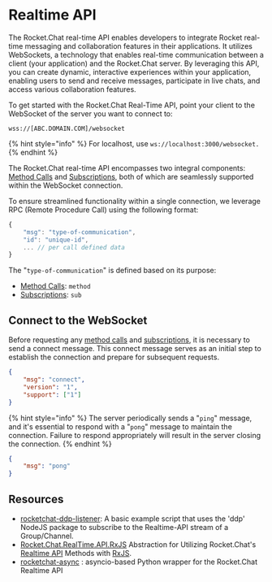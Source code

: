 # Realtime API

The Rocket.Chat real-time API enables developers to integrate Rocket real-time messaging and collaboration features in their applications. It utilizes WebSockets, a technology that enables real-time communication between a client (your application) and the Rocket.Chat server. By leveraging this API, you can create dynamic, interactive experiences within your application, enabling users to send and receive messages, participate in live chats, and access various collaboration features.&#x20;

To get started with the Rocket.Chat Real-Time API, point your client to the WebSocket of the server you want to connect to:

```
wss://[ABC.DOMAIN.COM]/websocket
```

{% hint style="info" %}
For localhost, use `ws://localhost:3000/websocket.`
{% endhint %}

The Rocket.Chat real-time API encompasses two integral components: [Method Calls](method-calls/) and [Subscriptions](subscriptions/), both of which are seamlessly supported within the WebSocket connection.&#x20;

To ensure streamlined functionality within a single connection, we leverage RPC (Remote Procedure Call) using the following format:

```javascript
{
    "msg": "type-of-communication",
    "id": "unique-id",
    ... // per call defined data
}
```

The "`type-of-communication`" is defined based on its purpose:

* [Method Calls](method-calls/): `method`
* [Subscriptions](subscriptions/): `sub`

## Connect to the WebSocket

Before requesting any [method calls](method-calls/) and [subscriptions](subscriptions/), it is necessary to send a connect message. This connect message serves as an initial step to establish the connection and prepare for subsequent requests.

```json
{
    "msg": "connect",
    "version": "1",
    "support": ["1"]
}
```

{% hint style="info" %}
The server periodically sends a "`ping`" message, and it's essential to respond with a "`pong`" message to maintain the connection. Failure to respond appropriately will result in the server closing the connection.
{% endhint %}

```json
{
    "msg": "pong"
}
```

## Resources

* [rocketchat-ddp-listener](https://github.com/JSzaszvari/rocketchat-ddp-listener):  A basic example script that uses the 'ddp' NodeJS package to subscribe to the Realtime-API stream of a Group/Channel.
* [Rocket.Chat.RealTime.API.RxJS](https://github.com/inf3cti0n95/Rocket.Chat.RealTime.API.RxJS) Abstraction for Utilizing Rocket.Chat's [Realtime API](https://rocket.chat/docs/developer-guides/realtime-api) Methods with [RxJS](http://reactivex.io/rxjs/).&#x20;
* [rocketchat-async](https://github.com/hynek-urban/rocketchat-async) : asyncio-based Python wrapper for the Rocket.Chat Realtime API
